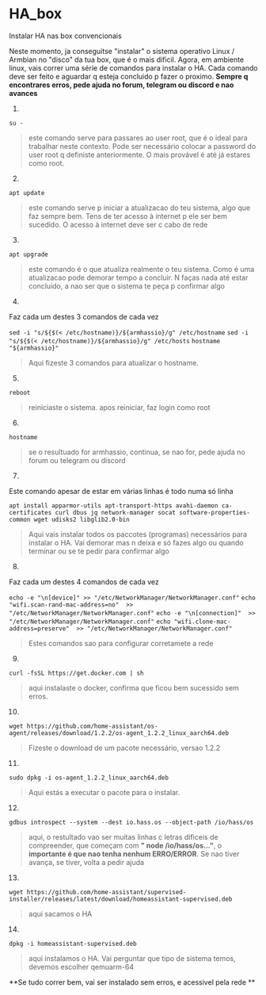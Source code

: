 # HA_box
Instalar HA nas box convencionais


Neste momento, ja conseguitse "instalar" o sistema operativo Linux / Armbian no "disco" da tua box, que é o mais dificil.
Agora, em ambiente linux, vais correr uma série de comandos para instalar o HA.
Cada comando deve ser feito e aguardar q esteja concluido p fazer o proximo. **Sempre q encontrares erros, pede ajuda no forum, telegram ou discord e nao avances**



1.
`su -`

> este comando serve para passares ao user root, que é o ideal para trabalhar neste contexto. Pode ser necessário colocar a password do user root q definiste anteriormente. O mais provável é até já estares como root.



2.
`apt update`

> este comando serve p iniciar a atualizacao do teu sistema, algo que faz sempre bem. Tens de ter acesso à internet p ele ser bem sucedido. O acesso à internet deve ser c cabo de rede



3.
`apt upgrade`

> este comando é o que atualiza realmente o teu sistema. Como é uma atualizacao pode demorar tempo a concluir. N faças nada até estar concluido, a nao ser que o sistema te peça p confirmar algo



4.
Faz cada um destes 3 comandos de cada vez

`sed -i "s/${$(< /etc/hostname)}/${armhassio}/g" /etc/hostname`
`sed -i "s/${$(< /etc/hostname)}/${armhassio}/g" /etc/hosts`
`hostname "${armhassio}"`

> Aqui fizeste 3 comandos para atualizar o hostname. 



5. 
`reboot`

> reiniciaste o sistema. apos reiniciar, faz login como root



6. 
`hostname`

> se o resultuado for armhassio, continua, se nao for, pede ajuda no forum ou telegram ou discord



7. 
Este comando apesar de estar em várias linhas é todo numa só linha

`apt install apparmor-utils apt-transport-https avahi-daemon ca-certificates curl dbus jq network-manager socat software-properties-common wget udisks2 libglib2.0-bin`

> Aqui vais instalar todos os paccotes (programas) necessários para instalar o HA. Vai demorar mas n deixa e só fazes algo ou quando terminar ou se te pedir para confirmar algo



8.
Faz cada um destes 4 comandos de cada vez

`echo -e "\n[device]" >> "/etc/NetworkManager/NetworkManager.conf"`
`echo "wifi.scan-rand-mac-address=no"  >> "/etc/NetworkManager/NetworkManager.conf"`
`echo -e "\n[connection]"  >> "/etc/NetworkManager/NetworkManager.conf"`
`echo "wifi.clone-mac-address=preserve"  >> "/etc/NetworkManager/NetworkManager.conf"`

> Estes comandos sao para configurar corretamete a rede



9. 
`curl -fsSL https://get.docker.com | sh`

> aqui instalaste o docker, confirma que ficou bem sucessido sem erros. 



10. 
`wget https://github.com/home-assistant/os-agent/releases/download/1.2.2/os-agent_1.2.2_linux_aarch64.deb`

> Fizeste o download de um pacote necessário, versao 1.2.2



11.
`sudo dpkg -i os-agent_1.2.2_linux_aarch64.deb`

> Aqui estás a executar o pacote para o instalar.



12.
`gdbus introspect --system --dest io.hass.os --object-path /io/hass/os`

> aqui, o restultado vao ser muitas linhas c letras dificeis de compreender, que começam com **" node /io/hass/os…"**, o **importante é que nao tenha nenhum ERRO/ERROR**. Se nao tiver avança, se tiver, volta a pedir ajuda



13. 
`wget https://github.com/home-assistant/supervised-installer/releases/latest/download/homeassistant-supervised.deb`

> aqui sacamos o HA



14.
`dpkg -i homeassistant-supervised.deb`

> aqui instalamos o HA. Vai perguntar que tipo de sistema temos, devemos escolher  qemuarm-64




**Se tudo correr bem, vai ser instalado sem erros, e acessivel pela rede **
